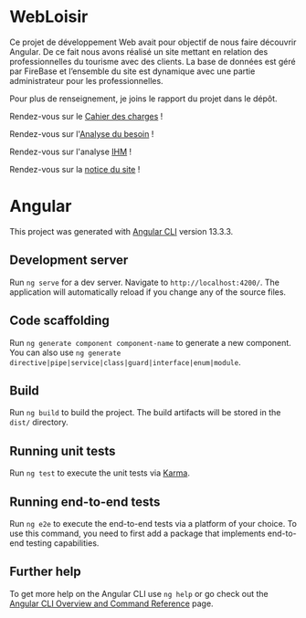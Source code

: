 # WebLoisir

Ce projet de développement Web avait pour objectif de nous faire découvrir Angular. De ce fait nous avons réalisé un site mettant en relation des professionnelles du tourisme avec des clients. La base de données est géré par FireBase et l’ensemble du site est dynamique avec une partie administrateur pour les professionnelles. 

Pour plus de renseignement, je joins le rapport du projet dans le dépôt. 

Rendez-vous sur le [Cahier des charges](https://github.com/thibault-chausson/projetWE4B/blob/master/Infos%20sur%20le%20projet/Renaud_Chausson_CCH.pdf) !

Rendez-vous sur l'[Analyse du besoin](https://github.com/thibault-chausson/projetWE4B/blob/master/Infos%20sur%20le%20projet/renaudChaussonDocumentAnalyseConceptionHM40.docx) !

Rendez-vous sur l'analyse [IHM](https://github.com/thibault-chausson/projetWE4B/blob/master/Infos%20sur%20le%20projet/renduIhm.pdf) !

Rendez-vous sur la [notice du site](https://github.com/thibault-chausson/projetWE4B/blob/master/Infos%20sur%20le%20projet/Notice.pdf) !

# Angular

This project was generated with [Angular CLI](https://github.com/angular/angular-cli) version 13.3.3.

## Development server

Run `ng serve` for a dev server. Navigate to `http://localhost:4200/`. The application will automatically reload if you change any of the source files.

## Code scaffolding

Run `ng generate component component-name` to generate a new component. You can also use `ng generate directive|pipe|service|class|guard|interface|enum|module`.

## Build

Run `ng build` to build the project. The build artifacts will be stored in the `dist/` directory.

## Running unit tests

Run `ng test` to execute the unit tests via [Karma](https://karma-runner.github.io).

## Running end-to-end tests

Run `ng e2e` to execute the end-to-end tests via a platform of your choice. To use this command, you need to first add a package that implements end-to-end testing capabilities.

## Further help

To get more help on the Angular CLI use `ng help` or go check out the [Angular CLI Overview and Command Reference](https://angular.io/cli) page.
